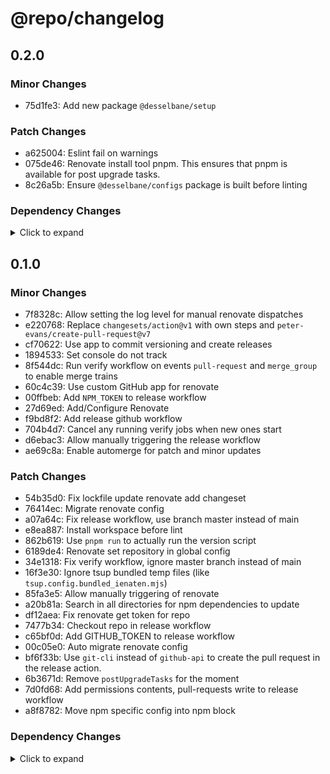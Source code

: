 # @repo/changelog

## 0.2.0

### Minor Changes

- 75d1fe3: Add new package `@desselbane/setup`

### Patch Changes

- a625004: Eslint fail on warnings
- 075de46: Renovate install tool pnpm. This ensures that pnpm is available for post upgrade tasks.
- 8c26a5b: Ensure `@desselbane/configs` package is built before linting

### Dependency Changes

<details>
<summary> Click to expand </summary>

- 6f22c2b: deps: [patch|devDependencies] Update package @turbo/gen from 2.5.4 to 2.5.5
- 4441786: deps: [patch|devDependencies] Update package @types/node from 24.0.10 to 24.0.11
- 4f0092b: deps: [patch|devDependencies] Update package @types/node from 24.0.11 to 24.0.12
- 6bfb1dc: deps: [patch|devDependencies] Update package @types/node from 24.0.12 to 24.0.13
- b64dde0: deps: [patch|devDependencies] Update package @types/node from 24.0.13 to 24.0.14
- 87d2fbe: deps: [minor|devDependencies] Update package eslint from 9.30.1 to 9.31.0
- 1420554: deps: [minor|engines] Update package node from v24.3.0 to v24.4.0
- 53c2e36: deps: [patch|engines] Update package node from v24.4.0 to v24.4.1
- 1420554: deps: [minor|volta] Update package pnpm from 10.12.4 to 10.13.1
- 5a977d2: deps: [patch|action] Update package renovatebot/github-action from v43.0.2 to v43.0.3
- 6f22c2b: deps: [patch|devDependencies] Update package turbo from 2.5.4 to 2.5.5
- a9456ff: deps: Updated lockfile
- a9456ff: deps: Updated lockfile
- a9456ff: deps: Updated lockfile


</details>

## 0.1.0

### Minor Changes

- 7f8328c: Allow setting the log level for manual renovate dispatches
- e220768: Replace `changesets/action@v1` with own steps and `peter-evans/create-pull-request@v7`
- cf70622: Use app to commit versioning and create releases
- 1894533: Set console do not track
- 8f544dc: Run verify workflow on events `pull-request` and `merge_group` to enable merge trains
- 60c4c39: Use custom GitHub app for renovate
- 00ffbeb: Add `NPM_TOKEN` to release workflow
- 27d69ed: Add/Configure Renovate
- f9bd8f2: Add release github workflow
- 704b4d7: Cancel any running verify jobs when new ones start
- d6ebac3: Allow manually triggering the release workflow
- ae69c8a: Enable automerge for patch and minor updates

### Patch Changes

- 54b35d0: Fix lockfile update renovate add changeset
- 76414ec: Migrate renovate config
- a07a64c: Fix release workflow, use branch master instead of main
- e8ea887: Install workspace before lint
- 862b619: Use `pnpm run` to actually run the version script
- 6189de4: Renovate set repository in global config
- 34e1318: Fix verify workflow, ignore master branch instead of main
- 16f3e30: Ignore tsup bundled temp files (like `tsup.config.bundled_ienaten.mjs`)
- 85fa3e5: Allow manually triggering of renovate
- a20b81a: Search in all directories for npm dependencies to update
- df12aea: Fix renovate get token for repo
- 7477b34: Checkout repo in release workflow
- c65bf0d: Add GITHUB_TOKEN to release workflow
- 00c05e0: Auto migrate renovate config
- bf6f33b: Use `git-cli` instead of `github-api` to create the pull request in the release action.
- 6b3671d: Remove `postUpgradeTasks` for the moment
- 7d0fd68: Add permissions contents, pull-requests write to release workflow
- a8f8782: Move npm specific config into npm block

### Dependency Changes

<details>
<summary> Click to expand </summary>

- fc0ecc1: deps: [patch|devDependencies] Update package @types/node from 24.0.3 to 24.0.10
- 1e17843: deps: [major|action] Update package actions/create-github-app-token from v1 to v2
- 133bf18: deps: [minor|devDependencies] Update package eslint from 9.28.0 to 9.30.1
- fc0ecc1: deps: [minor|engines] Update package node from v24.2.0 to v24.3.0
- fc0ecc1: deps: [patch|volta] Update package pnpm from 10.12.1 to 10.12.4
- 266c4de: deps: [minor|devDependencies] Update package prettier from 3.5.3 to 3.6.2
- 9a51349: deps: [major|action] Update package renovatebot/github-action from v42.0.6 to v43.0.2
- 81b22c8: deps: Updated lockfile
- 81b22c8: deps: Updated lockfile
- 81b22c8: deps: Updated lockfile


</details>